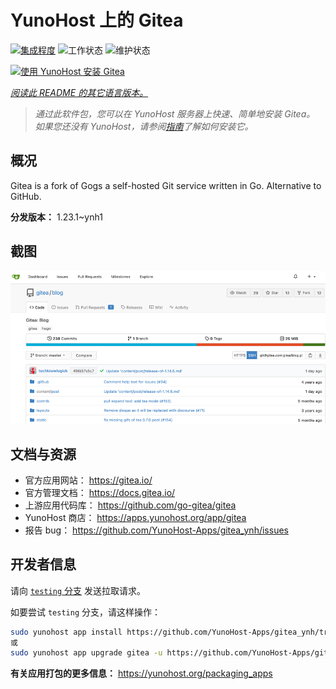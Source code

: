 <!--
注意：此 README 由 <https://github.com/YunoHost/apps/tree/master/tools/readme_generator> 自动生成
请勿手动编辑。
-->

# YunoHost 上的 Gitea

[![集成程度](https://apps.yunohost.org/badge/integration/gitea)](https://ci-apps.yunohost.org/ci/apps/gitea/)
![工作状态](https://apps.yunohost.org/badge/state/gitea)
![维护状态](https://apps.yunohost.org/badge/maintained/gitea)

[![使用 YunoHost 安装 Gitea](https://install-app.yunohost.org/install-with-yunohost.svg)](https://install-app.yunohost.org/?app=gitea)

*[阅读此 README 的其它语言版本。](./ALL_README.md)*

> *通过此软件包，您可以在 YunoHost 服务器上快速、简单地安装 Gitea。*  
> *如果您还没有 YunoHost，请参阅[指南](https://yunohost.org/install)了解如何安装它。*

## 概况

Gitea is a fork of Gogs a self-hosted Git service written in Go. Alternative to GitHub.


**分发版本：** 1.23.1~ynh1

## 截图

![Gitea 的截图](./doc/screenshots/screenshot.png)

## 文档与资源

- 官方应用网站： <https://gitea.io/>
- 官方管理文档： <https://docs.gitea.io/>
- 上游应用代码库： <https://github.com/go-gitea/gitea>
- YunoHost 商店： <https://apps.yunohost.org/app/gitea>
- 报告 bug： <https://github.com/YunoHost-Apps/gitea_ynh/issues>

## 开发者信息

请向 [`testing` 分支](https://github.com/YunoHost-Apps/gitea_ynh/tree/testing) 发送拉取请求。

如要尝试 `testing` 分支，请这样操作：

```bash
sudo yunohost app install https://github.com/YunoHost-Apps/gitea_ynh/tree/testing --debug
或
sudo yunohost app upgrade gitea -u https://github.com/YunoHost-Apps/gitea_ynh/tree/testing --debug
```

**有关应用打包的更多信息：** <https://yunohost.org/packaging_apps>
